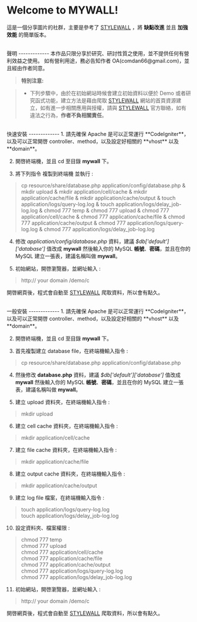 Welcome to MYWALL!
===================

這是一個分享圖片的社群，主要是參考了 [STYLEWALL](http://style.fashionguide.com.tw/) ，將 **缺點改進** 並且 **加強效能** 的簡單版本。

<br/>
聲明
-------------
本作品只限分享於研究、研討性質之使用，並不提供任何有營利效益之使用。
  如有營利用途，務必告知作者 OA(comdan66@gmail.com)，並且經由作者同意。

> **特別注意:**

> - 下列步驟中，由於在初始網站時候會建立初始資料以便於 Demo 或者研究函式功能，建立方法是藉由爬取 [STYLEWALL](http://style.fashionguide.com.tw/) 網站的首頁資源建立，如有進一步相關應用與授權，請與 [STYLEWALL](http://style.fashionguide.com.tw/) 官方聯絡，如有違法之行為，**作者不負相關責任**。

<br/>
快速安裝
-------------
1. 請先確保 Apache 是可以正常運行 **CodeIgniter**，以及可以正常開啓 controller、method，以及設定好相關的 **vhost** 以及 **domain**。

2. 開啓終端機，並且 cd 至目錄 **mywall** 下。

3. 將下列指令 複製到終端機 並執行 :
>cp resource/share/database.php application/config/database.php & mkdir upload & mkdir application/cell/cache & mkdir application/cache/file & mkdir application/cache/output & touch application/logs/query-log.log & touch application/logs/delay_job-log.log & chmod 777 temp & chmod 777 upload & chmod 777 application/cell/cache & chmod 777 application/cache/file & chmod 777 application/cache/output & chmod 777 application/logs/query-log.log & chmod 777 application/logs/delay_job-log.log

4. 修改 *application/config/database.php* 資料，建議 _$db['default']['database']_ 值改成 **mywall** 然後輸入你的 MySQL **帳號**、**密碼**，並且在你的 MySQL 建立一張表，建議名稱叫做 **mywall**。

5. 初始網站，開啓瀏覽器，並網址輸入 :
> http:// your domain /demo/c

開啓網頁後，程式會自動至 [STYLEWALL](http://style.fashionguide.com.tw/) 爬取資料，所以會有點久。

<br/>
一般安裝
-------------
1. 請先確保 Apache 是可以正常運行 **CodeIgniter**，以及可以正常開啓 controller、method，以及設定好相關的 **vhost** 以及 **domain**。

2. 開啓終端機，並且 cd 至目錄 **mywall** 下。

3. 首先複製建立 database file，在終端機輸入指令 :
> cp resource/share/database.php application/config/database.php

4. 然後修改 **database.php** 資料，建議 _$db['default']['database']_ 值改成 **mywall** 然後輸入你的 MySQL **帳號**、**密碼**，並且在你的 MySQL 建立一張表，建議名稱叫做 **mywall**。

5. 建立 upload 資料夾，在終端機輸入指令 :
> mkdir upload

6. 建立 cell cache 資料夾，在終端機輸入指令 :
> mkdir application/cell/cache

7. 建立 file cache 資料夾，在終端機輸入指令 :
> mkdir application/cache/file

8. 建立 output cache 資料夾，在終端機輸入指令 :
> mkdir application/cache/output

9. 建立 log file 檔案，在終端機輸入指令 :
> touch application/logs/query-log.log<br/>
> touch application/logs/delay_job-log.log

10. 設定資料夾、檔案權限 :
> chmod 777 temp<br/>
> chmod 777 upload<br/>
> chmod 777 application/cell/cache<br/>
> chmod 777 application/cache/file<br/>
> chmod 777 application/cache/output<br/>
> chmod 777 application/logs/query-log.log<br/>
> chmod 777 application/logs/delay_job-log.log 

11. 初始網站，開啓瀏覽器，並網址輸入 :
> http:// your domain /demo/c

開啓網頁後，程式會自動至 [STYLEWALL](http://style.fashionguide.com.tw/) 爬取資料，所以會有點久。
